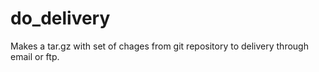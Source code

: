 do_delivery
===========

Makes a tar.gz with set of chages from git repository to delivery through email or ftp.